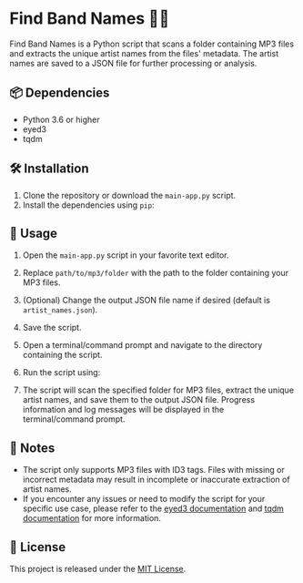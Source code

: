 # Find Band Names 🎸🎵

Find Band Names is a Python script that scans a folder containing MP3 files and extracts the unique artist names from the files' metadata. The artist names are saved to a JSON file for further processing or analysis.

## 📦 Dependencies

- Python 3.6 or higher
- eyed3
- tqdm

## 🛠 Installation

1. Clone the repository or download the `main-app.py` script.
2. Install the dependencies using `pip`:

## 🚀 Usage

1. Open the `main-app.py` script in your favorite text editor.
2. Replace `path/to/mp3/folder` with the path to the folder containing your MP3 files.
3. (Optional) Change the output JSON file name if desired (default is `artist_names.json`).
4. Save the script.
5. Open a terminal/command prompt and navigate to the directory containing the script.
6. Run the script using:


7. The script will scan the specified folder for MP3 files, extract the unique artist names, and save them to the output JSON file. Progress information and log messages will be displayed in the terminal/command prompt.

## 📝 Notes

- The script only supports MP3 files with ID3 tags. Files with missing or incorrect metadata may result in incomplete or inaccurate extraction of artist names.
- If you encounter any issues or need to modify the script for your specific use case, please refer to the [eyed3 documentation](https://eyed3.readthedocs.io/) and [tqdm documentation](https://tqdm.github.io/) for more information.

## 📜 License

This project is released under the [MIT License](https://opensource.org/licenses/MIT).


